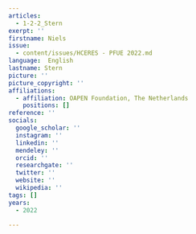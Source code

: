 ```yaml
---
articles:
  - 1-2-2_Stern
exerpt: ''
firstname: Niels
issue:
  - content/issues/HCERES - PFUE 2022.md
language:  English
lastname: Stern
picture: ''
picture_copyright: ''
affiliations:
  - affiliation: OAPEN Foundation, The Netherlands
    positions: []
reference: ''
socials:
  google_scholar: ''
  instagram: ''
  linkedin: ''
  mendeley: ''
  orcid: ''
  researchgate: ''
  twitter: ''
  website: ''
  wikipedia: ''
tags: []
years:
  - 2022

---
```

